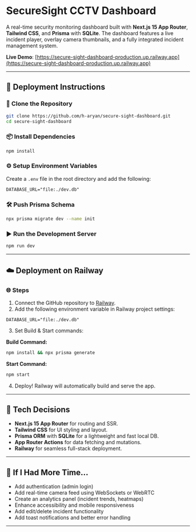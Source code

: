 # SecureSight CCTV Dashboard

A real-time security monitoring dashboard built with **Next.js 15 App Router**, **Tailwind CSS**, and **Prisma** with **SQLite**. The dashboard features a live incident player, overlay camera thumbnails, and a fully integrated incident management system.

**Live Demo**: [https://secure-sight-dashboard-production.up.railway.app](https://secure-sight-dashboard-production.up.railway.app)

---

## 🚀 Deployment Instructions

### 📁 Clone the Repository

```bash
git clone https://github.com/h-aryan/secure-sight-dashboard.git
cd secure-sight-dashboard
```

### 📦 Install Dependencies

```bash
npm install
```

### ⚙️ Setup Environment Variables

Create a `.env` file in the root directory and add the following:

```env
DATABASE_URL="file:./dev.db"
```

### 🛠️ Push Prisma Schema

```bash
npx prisma migrate dev --name init
```

### ▶️ Run the Development Server

```bash
npm run dev
```

---

## ☁️ Deployment on Railway

### 🌐 Steps

1. Connect the GitHub repository to [Railway](https://railway.app).
2. Add the following environment variable in Railway project settings:

```env
DATABASE_URL="file:./dev.db"
```

3. Set Build & Start commands:

**Build Command:**

```bash
npm install && npx prisma generate
```

**Start Command:**

```bash
npm start
```

4. Deploy! Railway will automatically build and serve the app.

---

## 🧠 Tech Decisions

- **Next.js 15 App Router** for routing and SSR.
- **Tailwind CSS** for UI styling and layout.
- **Prisma ORM** with **SQLite** for a lightweight and fast local DB.
- **App Router Actions** for data fetching and mutations.
- **Railway** for seamless full-stack deployment.

---

## 🔮 If I Had More Time…

- Add authentication (admin login)
- Add real-time camera feed using WebSockets or WebRTC
- Create an analytics panel (incident trends, heatmaps)
- Enhance accessibility and mobile responsiveness
- Add edit/delete incident functionality
- Add toast notifications and better error handling

---


